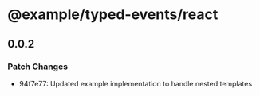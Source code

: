 # @example/typed-events/react

## 0.0.2

### Patch Changes

- 94f7e77: Updated example implementation to handle nested templates
